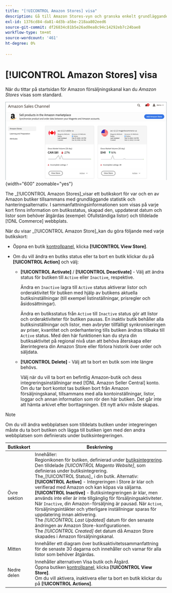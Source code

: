 ```yaml
---
title: "[!UICONTROL Amazon Stores] visa"
description: Gå till Amazon Stores-vyn och granska enkelt grundläggande statistik för alla Amazon-butiker samt olika alternativ för åtkomsthantering.
exl-id: 1376cd84-da81-4d3b-a5be-218aa802eed6
source-git-commit: df26834c81b5e26ad0ea8c94c14292eb7c24bae8
workflow-type: tm+mt
source-wordcount: '461'
ht-degree: 0%

---
```


# [!UICONTROL Amazon Stores] visa

När du tittar på startsidan för Amazon försäljningskanal kan du _Amazon Stores_ visas som standard.

![Amazon Stores-vyn](assets/amazon-sales-channel-home-tabs.png){width="600" zoomable="yes"}

The _[!UICONTROL Amazon Stores]_visar ett butikskort för var och en av Amazon butiker tillsammans med grundläggande statistik och hanteringsalternativ. I sammanfattningsinformationen som visas på varje kort finns information om butiksstatus, skapad den, uppdaterat datum och listor som behöver åtgärdas (exempel: Ofullständiga listor) och tilldelade [!DNL Commerce] webbplats.

När du visar _[!UICONTROL Amazon Store]_kan du göra följande med varje butikskort:

- Öppna en butik [kontrollpanel](./amazon-store-dashboard.md), klicka **[!UICONTROL View Store]**.

- Om du vill ändra en butiks status eller ta bort en butik klickar du på **[!UICONTROL Action]** och välj:

   - **[!UICONTROL Activate]** / **[!UICONTROL Deactivate]** - Välj att ändra status för butiken till `Active` eller `Inactive`, respektive.

      Ändra en `Inactive` lagra till `Active` status aktiverar listor och orderaktivitet för butiken med hjälp av butikens aktuella butiksinställningar (till exempel listinställningar, prisregler och åsidosättningar).

      Ändra en butiksstatus från `Active` till `Inactive` status gör att listor och orderaktiviteter för butiken pausas. En inaktiv butik behåller alla butiksinställningar och listor, men avbryter tillfälligt synkroniseringen av priser, kvantitet och orderhantering tills butiken ändras tillbaka till `Active` status. Med den här funktionen kan du styra din butiksaktivitet på regional nivå utan att behöva återskapa eller återintegrera din Amazon Store eller förlora historik över order och säljdata.

   - **[!UICONTROL Delete]** - Välj att ta bort en butik som inte längre behövs.

      Välj när du vill ta bort en befintlig Amazon-butik och dess integreringsinställningar med [!DNL Amazon Seller Central] konto. Om du tar bort kontot tas butiken bort från Amazon försäljningskanal, tillsammans med alla kontoinställningar, listor, loggar och annan information som rör den här butiken. Det går inte att hämta arkivet efter borttagningen. Ett nytt arkiv måste skapas.

>[!NOTE]
>Om du vill ändra webbplatsen som tilldelats butiken under integreringen måste du ta bort butiken och lägga till butiken igen med den andra webbplatsen som definierats under butiksintegreringen.

| Butikskort | Beskrivning |
|--- |--- |
| Övre sektion | Innehåller: <br>Regionikonen för butiken, definierad under [butiksintegrering](./store-integration.md).<br> Den tilldelade _[!UICONTROL Magento Website]_, som definieras under butiksintegrering.<br>The_[!UICONTROL Status]_ i din butik. Alternativ: **[!UICONTROL Active]** - Integreringen i Store är klar och verifierad med Amazon och kan köpas via säljarna. **[!UICONTROL Inactive]** - Butiksintegreringen är klar, men används inte eller är inte tillgänglig för försäljningsaktiviteter. När `Inactive`, din Amazon-försäljning är pausad. När `Active`, försäljningsintäkter och ytterligare inställningar sparas för uppdatering innan aktivering.<br>The *[!UICONTROL Last Updated]* datum för den senaste ändringen av Amazon Store-konfigurationen.<br>The *[!UICONTROL Created]* det datum då Amazon Store skapades i Amazon försäljningskanal. |
| Mitten | Innehåller ett diagram över butiksaktivitetssammanfattning för de senaste 30 dagarna och innehåller och varnar för alla listor som behöver åtgärdas. |
| Nedre delen | Innehåller alternativen Visa butik och Åtgärd.<br>Öppna butiken [kontrollpanel](./amazon-store-dashboard.md), klicka **[!UICONTROL View Store]**.<br>Om du vill aktivera, inaktivera eller ta bort en butik klickar du på **[!UICONTROL Actions]**. |
